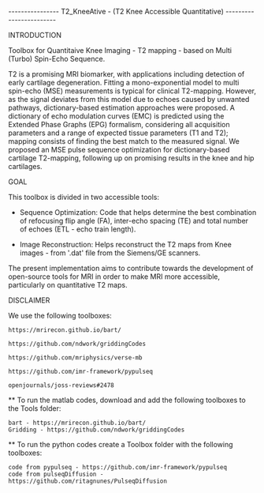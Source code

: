 ----------------  T2_KneeAtive - (T2 Knee Accessible Quantitative)  ------------------------



INTRODUCTION

Toolbox for Quantitaive Knee Imaging - T2 mapping - based on Multi (Turbo) Spin-Echo Sequence.


T2 is a promising MRI biomarker, with applications including detection of early cartilage degeneration. Fitting a mono-exponential model to multi spin-echo (MSE) measurements is typical for clinical T2-mapping. However, as the signal deviates from this model due to echoes caused by unwanted pathways, dictionary-based estimation approaches were proposed. A dictionary of echo modulation curves (EMC) is predicted using the Extended Phase Graphs (EPG) formalism, considering all acquisition parameters and a range of expected tissue parameters (T1 and T2); mapping consists of finding the best match to the measured signal. We proposed an MSE pulse sequence optimization for dictionary-based cartilage T2-mapping, following up on promising results in the knee and hip cartilages. 



GOAL

This toolbox is divided in two accessible tools: 

 - Sequence Optimization:
Code that helps determine the best combination of refocusing flip angle (FA), inter-echo spacing (TE) and total number of echoes (ETL - echo train length).

 - Image Reconstruction:
Helps reconstruct the T2 maps from Knee images - from '.dat' file from the Siemens/GE scanners.


The present implementation aims to contribute towards the development of open-source tools for MRI in order to make MRI more accessible, particularly on quantitative T2 maps.



DISCLAIMER 

We use the following toolboxes:

    https://mrirecon.github.io/bart/

    https://github.com/ndwork/griddingCodes

    https://github.com/mriphysics/verse-mb

    https://github.com/imr-framework/pypulseq

    openjournals/joss-reviews#2478


** To run the matlab codes, download and add the following toolboxes to the Tools folder:

    bart - https://mrirecon.github.io/bart/
    Gridding - https://github.com/ndwork/griddingCodes

** To run the python codes create a Toolbox folder with the following toolboxes:

    code from pypulseq - https://github.com/imr-framework/pypulseq
    code from pulseqDiffusion - https://github.com/ritagnunes/PulseqDiffusion
